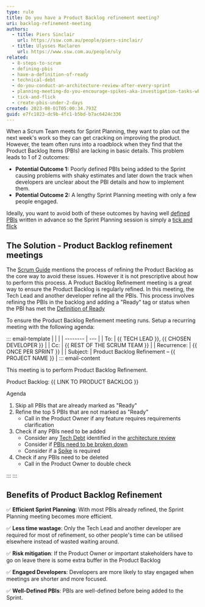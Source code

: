 ```yaml
---
type: rule
title: Do you have a Product Backlog refinement meeting?
uri: backlog-refinement-meeting
authors:
  - title: Piers Sinclair
    url: https://ssw.com.au/people/piers-sinclair/
  - title: Ulysses Maclaren
    url: https://www.ssw.com.au/people/uly
related:
  - 8-steps-to-scrum
  - defining-pbis
  - have-a-definition-of-ready
  - technical-debt
  - do-you-conduct-an-architecture-review-after-every-sprint
  - planning-meeting-do-you-encourage-spikes-aka-investigation-tasks-when-a-story-is-inestimable
  - tick-and-flick
  - create-pbis-under-2-days
created: 2023-08-01T05:00:34.793Z
guid: e7fc1823-dc9b-4fc1-b5bd-b7ac6424c336
---
```



When a Scrum Team meets for Sprint Planning, they want to plan out the next week's work so they can get cracking on improving the product. However, the team often runs into a roadblock when they find that the Product Backlog Items (PBIs) are lacking in basic details. This problem leads to 1 of 2 outcomes:
- **Potential Outcome 1:** Poorly defined PBIs being added to the Sprint causing problems with shaky estimates and later down the track when developers are unclear about the PBI details and how to implement them.
- **Potential Outcome 2:** A lengthy Sprint Planning meeting with only a few people engaged.

Ideally, you want to avoid both of these outcomes by having well [defined PBIs](defining-pbis) written in advance so the Sprint Planning session is simply a [tick and flick](tick-and-flick) 
 
<!--endintro-->

## The Solution - Product Backlog refinement meetings

The [Scrum Guide](https://scrumguides.org/scrum-guide.html) mentions the process of refining the Product Backlog as the core way to avoid these issues. However it is not prescriptive about how to perform this process. A Product Backlog Refinement meeting is a great way to ensure the Product Backlog is regularly refined. In this meeting, the Tech Lead and another developer refine all the PBIs. This process involves refining the PBIs in the backlog and adding a "Ready" tag or status when the PBI has met the [Definition of Ready](have-a-definition-of-ready)

To ensure the Product Backlog Refinement meeting runs. Setup a recurring meeting with the following agenda:

::: email-template
|          |     |
| -------- | --- |
| To:      | {{ TECH LEAD }}, {{ CHOSEN DEVELOPER }} |
| Cc:      | {{ REST OF THE SCRUM TEAM }} |
| Recurrence:      | {{ ONCE PER SPRINT }} |
| Subject: | Product Backlog Refinement –  {{ PROJECT NAME }} |
::: email-content 

This meeting is to perform Product Backlog Refinement.

Product Backlog: {{ LINK TO PRODUCT BACKLOG }}

Agenda
1. Skip all PBIs that are already marked as "Ready"
2. Refine the top 5 PBIs that are not marked as "Ready"
    - Call in the Product Owner if any feature requires requirements clarification
3. Check if any PBIs need to be added
    - Consider any [Tech Debt](technical-debt) identified in the [architecture review](do-you-conduct-an-architecture-review-after-every-sprint/)
    - Consider if [PBIs need to be broken down](create-pbis-under-2-days)
    - Consider if a [Spike](planning-meeting-do-you-encourage-spikes-aka-investigation-tasks-when-a-story-is-inestimable) is required
5. Check if any PBIs need to be deleted
    - Call in the Product Owner to double check

:::
:::

## Benefits of Product Backlog Refinement

✅ **Efficient Sprint Planning**: With most PBIs already refined, the Sprint Planning meeting becomes more efficient.

✅ **Less time wastage**: Only the Tech Lead and another developer are required for most of refinement, so other people's time can be utilised elsewhere instead of wasted waiting around.

✅ **Risk mitigation**: If the Product Owner or important stakeholders have to go on leave there is some extra buffer in the Product Backlog

✅ **Engaged Developers**: Developers are more likely to stay engaged when meetings are shorter and more focused.

✅ **Well-Defined PBIs**: PBIs are well-defined before being added to the Sprint.
